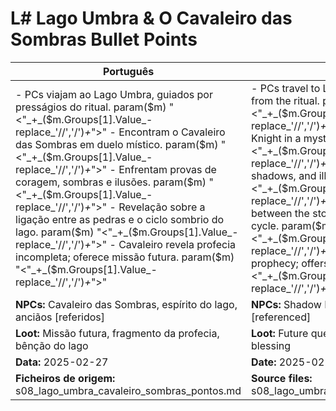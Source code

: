 # L# Lago Umbra & O Cavaleiro das Sombras  Bullet Points

| Português                                                                                                                                                                                                                                                                                                                   | English                                                                                                                                                                                                                                                                                                                 |
| --------------------------------------------------------------------------------------------------------------------------------------------------------------------------------------------------------------------------------------------------------------------------------------------------------------------------- | ----------------------------------------------------------------------------------------------------------------------------------------------------------------------------------------------------------------------------------------------------------------------------------------------------------------------- |
| - PCs viajam ao Lago Umbra, guiados por presságios do ritual. param($m) "<"_+_($m.Groups[1].Value_-replace_'//','/')_+_">" - Encontram o Cavaleiro das Sombras em duelo místico. param($m) "<"_+_($m.Groups[1].Value_-replace_'//','/')_+_">" - Enfrentam provas de coragem, sombras e ilusões. param($m) "<"_+_($m.Groups[1].Value_-replace_'//','/')_+_">" - Revelação sobre a ligação entre as pedras e o ciclo sombrio do lago. param($m) "<"_+_($m.Groups[1].Value_-replace_'//','/')_+_">" - Cavaleiro revela profecia incompleta; oferece missão futura. param($m) "<"_+_($m.Groups[1].Value_-replace_'//','/')_+_">"  | - PCs travel to Lago Umbra, guided by omens from the ritual. param($m) "<"_+_($m.Groups[1].Value_-replace_'//','/')_+_">" - Encounter the Shadow Knight in a mystical duel. param($m) "<"_+_($m.Groups[1].Value_-replace_'//','/')_+_">" - Face trials of courage, shadows, and illusions. param($m) "<"_+_($m.Groups[1].Value_-replace_'//','/')_+_">" - Revelation about the link between the stones and the lakes shadow cycle. param($m) "<"_+_($m.Groups[1].Value_-replace_'//','/')_+_">" - Knight reveals incomplete prophecy; offers future quest. param($m) "<"_+_($m.Groups[1].Value_-replace_'//','/')_+_">"  |
| **NPCs:** Cavaleiro das Sombras, espírito do lago, anciãos [referidos]                                                                                                                                                                                                                                                      | **NPCs:** Shadow Knight, lake spirit, elders [referenced]                                                                                                                                                                                                                                                               |
| **Loot:** Missão futura, fragmento da profecia, bênção do lago                                                                                                                                                                                                                                                              | **Loot:** Future quest, prophecy fragment, lakes blessing                                                                                                                                                                                                                                                              |
| **Data:** 2025-02-27                                                                                                                                                                                                                                                                                                        | **Date:** 2025-02-27                                                                                                                                                                                                                                                                                                    |
| **Ficheiros de origem:** s08_lago_umbra_cavaleiro_sombras_pontos.md                                                                                                                                                                                                                                                         | **Source files:** s08_lago_umbra_cavaleiro_sombras_pontos.md                                                                                                                                                                                                                                                            |


























